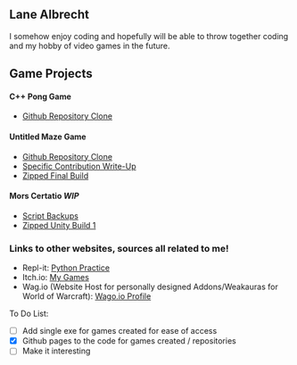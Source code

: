## Lane Albrecht
I somehow enjoy coding and hopefully will be able to throw together coding and my hobby of video games in the future.

## Game Projects

#### C++ Pong Game
- [Github Repository Clone](https://github.com/LaneAlb-Portfolio/CS10-Pong-Game)

#### Untitled Maze Game
- [Github Repository Clone](https://github.com/LaneAlb-Portfolio/Game-Project-1)
- [Specific Contribution Write-Up](https://lanealb-portfolio.github.io/Lane-Albrecht-GP1/)
- [Zipped Final Build](https://drive.google.com/file/d/1AreuduKQGDoQRxlGhmM8xUZ3Sk3X-txi/view?usp=sharing)

#### Mors Certatio *WIP*
- [Script Backups](https://github.com/LaneAlb-Portfolio/Work-In-Progress-Game-Project-2)
- [Zipped Unity Build 1](https://drive.google.com/file/d/1i5kM2eyqRKDMZZHv1xP8Scx4i5lJjI2I/view?usp=sharing)

### Links to other websites, sources all related to me!
- Repl-it: [Python Practice](https://repl.it/@LaneA)
- Itch.io: [My Games](https://tevlane.itch.io/)
- Wag.io (Website Host for personally designed Addons/Weakauras for World of Warcraft): [Wago.io Profile](https://wago.io/p/Tevonsonte)

To Do List:
- [ ] Add single exe for games created for ease of access
- [x] Github pages to the code for games created / repositories
- [ ] Make it interesting
